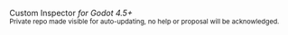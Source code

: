 Custom Inspector _for Godot 4.5+_  
<sub>Private repo made visible for auto-updating, no help or proposal will be acknowledged.</sub>

